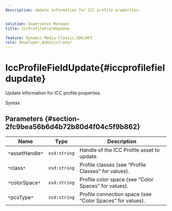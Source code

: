 ```yaml
---
description: Update information for ICC profile properties.


solution: Experience Manager
title: IccProfileFieldUpdate

feature: Dynamic Media Classic,SDK/API
role: Developer,Administrator
---
```


# IccProfileFieldUpdate{#iccprofilefieldupdate}

Update information for ICC profile properties.

 Syntax 

## Parameters {#section-2fc9bea56b6d4b72b80d4f04c5f9b862}

|  Name  | Type  | Description  |
|---|---|---|
|  `*`assetHandle`*`  | `xsd:string`  | Handle of the ICC Profile asset to update.  |
|  `*`class`*`  | `xsd:string`  | Profile classes (see “Profile Classes” for values).  |
|  `*`colorSpace`*`  | `xsd:string`  | Profile color space (see “Color Spaces” for values).  |
|  `*`pcsType`*`  | `xsd:string`  | Profile connection space (see “Color Spaces” for values).  |


